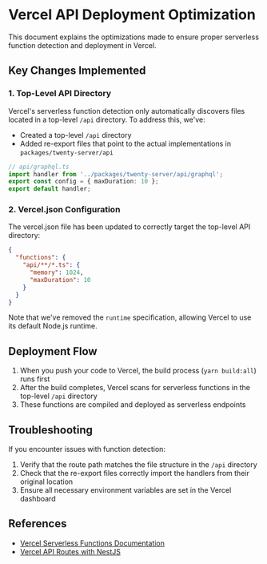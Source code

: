# Vercel API Deployment Optimization

This document explains the optimizations made to ensure proper serverless function detection and deployment in Vercel.

## Key Changes Implemented

### 1. Top-Level API Directory

Vercel's serverless function detection only automatically discovers files located in a top-level `/api` directory. To address this, we've:

- Created a top-level `/api` directory
- Added re-export files that point to the actual implementations in `packages/twenty-server/api`

```typescript
// api/graphql.ts
import handler from '../packages/twenty-server/api/graphql';
export const config = { maxDuration: 10 };
export default handler;
```

### 2. Vercel.json Configuration

The vercel.json file has been updated to correctly target the top-level API directory:

```json
{
  "functions": {
    "api/**/*.ts": {
      "memory": 1024,
      "maxDuration": 10
    }
  }
}
```

Note that we've removed the `runtime` specification, allowing Vercel to use its default Node.js runtime.

## Deployment Flow

1. When you push your code to Vercel, the build process (`yarn build:all`) runs first
2. After the build completes, Vercel scans for serverless functions in the top-level `/api` directory
3. These functions are compiled and deployed as serverless endpoints

## Troubleshooting

If you encounter issues with function detection:

1. Verify that the route path matches the file structure in the `/api` directory
2. Check that the re-export files correctly import the handlers from their original location
3. Ensure all necessary environment variables are set in the Vercel dashboard

## References

- [Vercel Serverless Functions Documentation](https://vercel.com/docs/functions/serverless-functions)
- [Vercel API Routes with NestJS](https://vercel.com/guides/using-express-with-vercel)